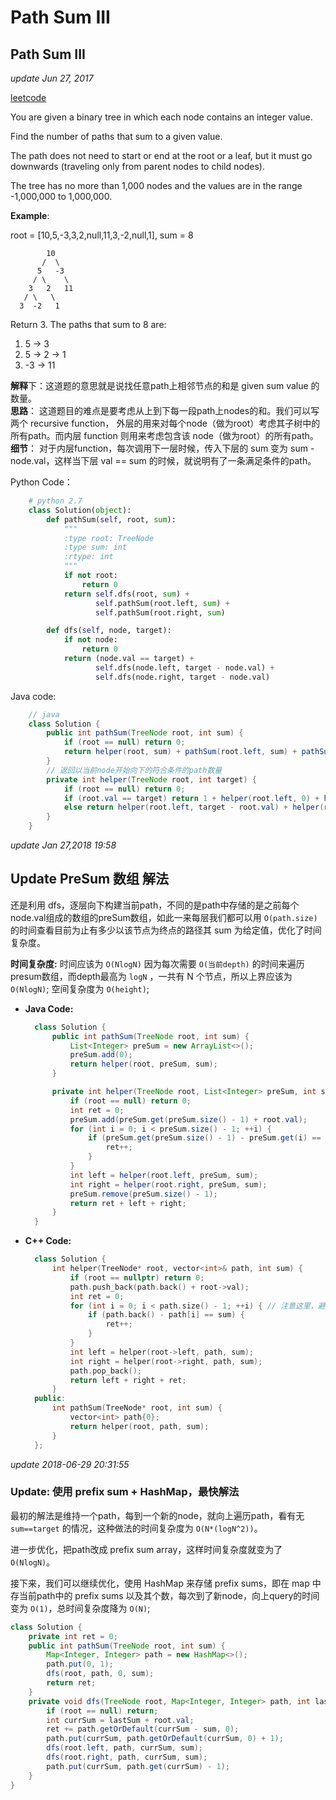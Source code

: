 # Path Sum III

## Path Sum III

_update Jun 27, 2017_

[leetcode](https://leetcode.com/problems/path-sum-iii/#/description)

You are given a binary tree in which each node contains an integer value.

Find the number of paths that sum to a given value.

The path does not need to start or end at the root or a leaf, but it must go downwards \(traveling only from parent nodes to child nodes\).

The tree has no more than 1,000 nodes and the values are in the range -1,000,000 to 1,000,000.

**Example**:

root = \[10,5,-3,3,2,null,11,3,-2,null,1\], sum = 8

```text
        10
       /  \
      5   -3
     / \    \
    3   2   11
   / \   \
  3  -2   1
```

Return 3. The paths that sum to 8 are:

1. 5 -&gt; 3
2. 5 -&gt; 2 -&gt; 1
3. -3 -&gt; 11

**解释**下：这道题的意思就是说找任意path上相邻节点的和是 given sum value 的数量。  
**思路**： 这道题目的难点是要考虑从上到下每一段path上nodes的和。我们可以写两个 recursive function， 外层的用来对每个node（做为root）考虑其子树中的所有path。而内层 function 则用来考虑包含该 node（做为root）的所有path。  
**细节**： 对于内层function，每次调用下一层时候，传入下层的 sum 变为 sum - node.val，这样当下层 val == sum 的时候，就说明有了一条满足条件的path。

Python Code：

```python
    # python 2.7
    class Solution(object):
        def pathSum(self, root, sum):
            """
            :type root: TreeNode
            :type sum: int
            :rtype: int
            """
            if not root:
                return 0
            return self.dfs(root, sum) +
                   self.pathSum(root.left, sum) +
                   self.pathSum(root.right, sum)

        def dfs(self, node, target):
            if not node:
                return 0
            return (node.val == target) +
                   self.dfs(node.left, target - node.val) +
                   self.dfs(node.right, target - node.val)
```

Java code:

```java
    // java
    class Solution {
        public int pathSum(TreeNode root, int sum) {
            if (root == null) return 0;
            return helper(root, sum) + pathSum(root.left, sum) + pathSum(root.right, sum);
        }
        // 返回以当前node开始向下的符合条件的path数量
        private int helper(TreeNode root, int target) {
            if (root == null) return 0;
            if (root.val == target) return 1 + helper(root.left, 0) + helper(root.right, 0);
            else return helper(root.left, target - root.val) + helper(root.right, target - root.val);
        }
    }
```

_update Jan 27,2018 19:58_

## Update PreSum 数组 解法

还是利用 dfs，逐层向下构建当前path，不同的是path中存储的是之前每个node.val组成的数组的preSum数组，如此一来每层我们都可以用 `O(path.size)` 的时间查看目前为止有多少以该节点为终点的路径其 sum 为给定值，优化了时间复杂度。

**时间复杂度:** 时间应该为 `O(NlogN)` 因为每次需要 `O(当前depth)` 的时间来遍历presum数组，而depth最高为 `logN` ，一共有 N 个节点，所以上界应该为 `O(NlogN)`; 空间复杂度为 `O(height)`;

* **Java Code:**

  ```java
    class Solution {
        public int pathSum(TreeNode root, int sum) {
            List<Integer> preSum = new ArrayList<>();
            preSum.add(0);
            return helper(root, preSum, sum);
        }

        private int helper(TreeNode root, List<Integer> preSum, int sum) {
            if (root == null) return 0;
            int ret = 0;
            preSum.add(preSum.get(preSum.size() - 1) + root.val);
            for (int i = 0; i < preSum.size() - 1; ++i) {
                if (preSum.get(preSum.size() - 1) - preSum.get(i) == sum) {
                    ret++;
                }
            }
            int left = helper(root.left, preSum, sum);
            int right = helper(root.right, preSum, sum);
            preSum.remove(preSum.size() - 1);
            return ret + left + right;
        }
    }
  ```

* **C++ Code:**

  ```cpp
    class Solution {
        int helper(TreeNode* root, vector<int>& path, int sum) {
            if (root == nullptr) return 0;
            path.push_back(path.back() + root->val);
            int ret = 0;
            for (int i = 0; i < path.size() - 1; ++i) { // 注意这里，避免相同节点相减出现sum==0的假象
                if (path.back() - path[i] == sum) {
                    ret++;
                }
            }
            int left = helper(root->left, path, sum);
            int right = helper(root->right, path, sum);
            path.pop_back();
            return left + right + ret;
        }
    public:
        int pathSum(TreeNode* root, int sum) {
            vector<int> path{0};
            return helper(root, path, sum);
        }
    };
  ```

_update 2018-06-29 20:31:55_

### Update: 使用 prefix sum + HashMap，最快解法

最初的解法是维持一个path，每到一个新的node，就向上遍历path，看有无 `sum==target` 的情况，这种做法的时间复杂度为 `O(N*(logN^2))`。

进一步优化，把path改成 prefix sum array，这样时间复杂度就变为了 `O(NlogN)`。

接下来，我们可以继续优化，使用 HashMap 来存储 prefix sums，即在 map 中存当前path中的 prefix sums 以及其个数，每次到了新node，向上query的时间变为 `O(1)`，总时间复杂度降为 `O(N)`;

```java
class Solution {
    private int ret = 0;
    public int pathSum(TreeNode root, int sum) {
        Map<Integer, Integer> path = new HashMap<>();
        path.put(0, 1);
        dfs(root, path, 0, sum);
        return ret;
    }
    private void dfs(TreeNode root, Map<Integer, Integer> path, int lastSum, int sum) {
        if (root == null) return;
        int currSum = lastSum + root.val;
        ret += path.getOrDefault(currSum - sum, 0);
        path.put(currSum, path.getOrDefault(currSum, 0) + 1);
        dfs(root.left, path, currSum, sum);
        dfs(root.right, path, currSum, sum);
        path.put(currSum, path.get(currSum) - 1);
    }
}
```

